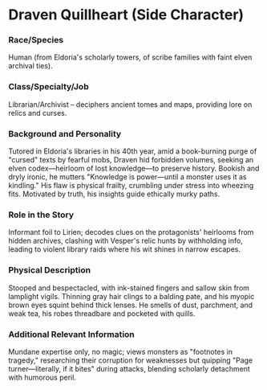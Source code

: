 # Draven Quillheart (Side Character)

### Race/Species
Human (from Eldoria's scholarly towers, of scribe families with faint elven archival ties).

### Class/Specialty/Job
Librarian/Archivist – deciphers ancient tomes and maps, providing lore on relics and curses.

### Background and Personality
Tutored in Eldoria's libraries in his 40th year, amid a book-burning purge of "cursed" texts by fearful mobs, Draven hid forbidden volumes, seeking an elven codex—heirloom of lost knowledge—to preserve history. Bookish and dryly ironic, he mutters "Knowledge is power—until a monster uses it as kindling." His flaw is physical frailty, crumbling under stress into wheezing fits. Motivated by truth, his insights guide ethically murky paths.

### Role in the Story
Informant foil to Lirien; decodes clues on the protagonists' heirlooms from hidden archives, clashing with Vesper's relic hunts by withholding info, leading to violent library raids where his wit shines in narrow escapes.

### Physical Description
Stooped and bespectacled, with ink-stained fingers and sallow skin from lamplight vigils. Thinning gray hair clings to a balding pate, and his myopic brown eyes squint behind thick lenses. He smells of dust, parchment, and weak tea, his robes threadbare and pocketed with quills.

### Additional Relevant Information
Mundane expertise only, no magic; views monsters as "footnotes in tragedy," researching their corruption for weaknesses but quipping "Page turner—literally, if it bites" during attacks, blending scholarly detachment with humorous peril.